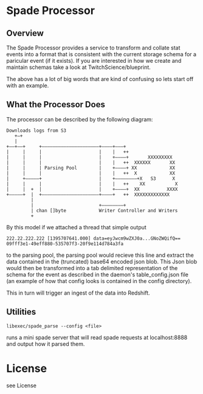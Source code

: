 # Spade Processor

## Overview

The Spade Processor provides a service to transform and collate stat
events into a format that is consistent with the current storage schema
for a paricular event (if it exists). If you are interested in how we
create and maintain schemas take a look at TwitchScience/blueprint.

The above has a lot of big words that are kind of confusing so lets start off
with an example.

## What the Processor Does

The processor can be described by the following diagram:
```
Downloads logs from S3                                         
   +–+                                                         
   |                                                           
+––+––+     +–––––––––––––––––––––+––––+–––+                   
|     |     |                     |    |   ++                  
|     |     |                     |    +––––+       XXXXXXXXX  
|     |     |                     |    |   ++  XXXXXX       XX 
|     |     | Parsing Pool        |    +––––+ XX            XX 
|     |     |                     |    |   ++  X            XX 
|     +–––––+                     |    +––––––––+X   S3      X 
|     |     |                     |    |   ++    XX           X
|     |  +  |                     |    +––––+  XX          XXXX
+–––––+  |  +–––––––––––––––––––––+––––+   ++  XXXXXXXXXXXXX   
         |                                                     
         |                        +––––––––+                   
         | chan []byte            Writer Controller and Writers
         +                                                     
```

By this model if we attached a thread that simple output 

```
222.22.222.222 [1395707641.000] data=eyJwcm9wZXJ0a...GNoZWQifQ== 09fff3e1-49eff880-535707f3-20f9e114d784a3fa
```

to the parsing pool, the parsing pool would recieve this line and extract
the data contained in the (truncated) base64 encoded json blob. This Json blob
would then be transformed into a tab delimited representation of the schema for the event as described
in the daemon's table_config.json file (an example of how that config looks is contained in the config directory).

This in turn will trigger an ingest of the data into Redshift.

## Utilities

`libexec/spade_parse --config <file>`

  runs a mini spade server that will read spade requests at localhost:8888 and output how it
  parsed them.



# License
see License

